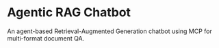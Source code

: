 # Agentic RAG Chatbot
An agent-based Retrieval-Augmented Generation chatbot using MCP for multi-format document QA.
